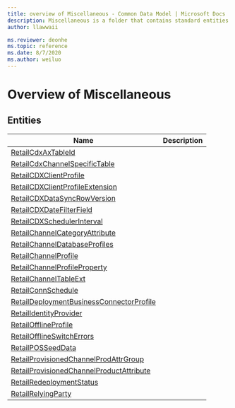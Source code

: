 ```yaml
---
title: overview of Miscellaneous - Common Data Model | Microsoft Docs
description: Miscellaneous is a folder that contains standard entities related to the Common Data Model.
author: llawwaii

ms.reviewer: deonhe
ms.topic: reference
ms.date: 8/7/2020
ms.author: weiluo
---
```


# Overview of Miscellaneous


## Entities

|Name|Description|
|---|---|
|[RetailCdxAxTableId](RetailCdxAxTableId.md)||
|[RetailCdxChannelSpecificTable](RetailCdxChannelSpecificTable.md)||
|[RetailCDXClientProfile](RetailCDXClientProfile.md)||
|[RetailCDXClientProfileExtension](RetailCDXClientProfileExtension.md)||
|[RetailCDXDataSyncRowVersion](RetailCDXDataSyncRowVersion.md)||
|[RetailCDXDateFilterField](RetailCDXDateFilterField.md)||
|[RetailCDXSchedulerInterval](RetailCDXSchedulerInterval.md)||
|[RetailChannelCategoryAttribute](RetailChannelCategoryAttribute.md)||
|[RetailChannelDatabaseProfiles](RetailChannelDatabaseProfiles.md)||
|[RetailChannelProfile](RetailChannelProfile.md)||
|[RetailChannelProfileProperty](RetailChannelProfileProperty.md)||
|[RetailChannelTableExt](RetailChannelTableExt.md)||
|[RetailConnSchedule](RetailConnSchedule.md)||
|[RetailDeploymentBusinessConnectorProfile](RetailDeploymentBusinessConnectorProfile.md)||
|[RetailIdentityProvider](RetailIdentityProvider.md)||
|[RetailOfflineProfile](RetailOfflineProfile.md)||
|[RetailOfflineSwitchErrors](RetailOfflineSwitchErrors.md)||
|[RetailPOSSeedData](RetailPOSSeedData.md)||
|[RetailProvisionedChannelProdAttrGroup](RetailProvisionedChannelProdAttrGroup.md)||
|[RetailProvisionedChannelProductAttribute](RetailProvisionedChannelProductAttribute.md)||
|[RetailRedeploymentStatus](RetailRedeploymentStatus.md)||
|[RetailRelyingParty](RetailRelyingParty.md)||
